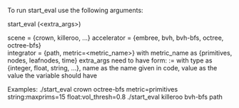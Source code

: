 To run start_eval use the following arguments:

start_eval <integrator> <scene> <accelerator> (<extra_args>)

scene = {crown, killeroo, ...}
accelerator = {embree, bvh, bvh-bfs, octree, octree-bfs}    
integrator = {path, metric=<metric_name>} with
    metric_name as {primitives, nodes, leafnodes, time}
extra_args need to have form: <type>:<name>=<value> with
    type as {integer, float, string, ...},
    name as the name given in code,
    value as the value the variable should have 

Examples:
./start_eval crown octree-bfs metric=primitives string:maxprims=15 float:vol_thresh=0.8
./start_eval killeroo bvh-bfs path
